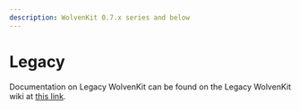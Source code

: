```yaml
---
description: WolvenKit 0.7.x series and below
---
```


# Legacy

Documentation on Legacy WolvenKit can be found on the Legacy WolvenKit wiki at [this link](https://wiki.redmodding.org/legacy-wolvenkit/).
